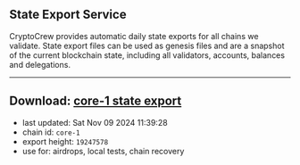 ## State Export Service
CryptoCrew provides automatic daily state exports for all chains we validate. State export files can be used as genesis files and are a snapshot of the current blockchain state, including all validators, accounts, balances and delegations.

---
**Download: [core-1 state export](https://dl-eu2.ccvalidators.com/SERVICE/persistence/core-1_export_19247578.json)**
---

- last updated: Sat Nov 09 2024 11:39:28
- chain id: `core-1`
- export height: `19247578`
- use for: airdrops, local tests, chain recovery
